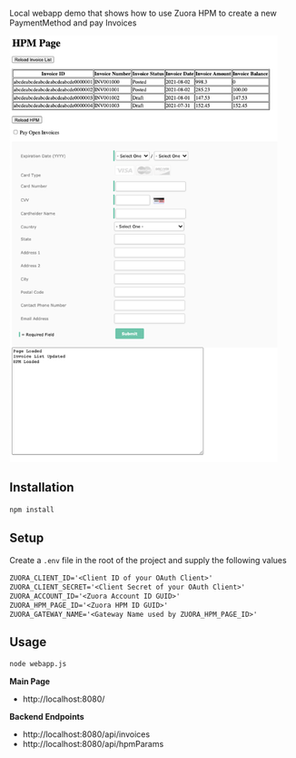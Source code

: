 Local webapp demo that shows how to use Zuora HPM to create a new PaymentMethod and pay Invoices

<img src="https://github.com/thilgen/zuora-hpm/blob/main/hpm-screenshot.png" height="750" />

## Installation

```sh
npm install
```
## Setup
Create a `.env` file in the root of the project and supply the following values

```
ZUORA_CLIENT_ID='<Client ID of your OAuth Client>'
ZUORA_CLIENT_SECRET='<Client Secret of your OAuth Client>'
ZUORA_ACCOUNT_ID='<Zuora Account ID GUID>'
ZUORA_HPM_PAGE_ID='<Zuora HPM ID GUID>'
ZUORA_GATEWAY_NAME='<Gateway Name used by ZUORA_HPM_PAGE_ID>'
```
## Usage
```sh
node webapp.js
```

**Main Page**
* http://localhost:8080/

**Backend Endpoints**
* http://localhost:8080/api/invoices
* http://localhost:8080/api/hpmParams
